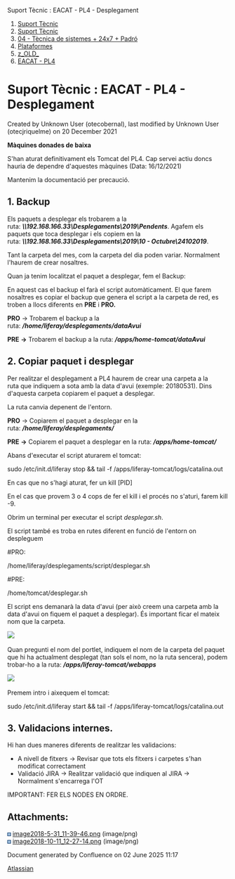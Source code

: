 Suport Tècnic : EACAT - PL4 - Desplegament  

1.  [Suport Tècnic](index.html)
2.  [Suport Tècnic](13893782.html)
3.  [04 - Tècnica de sistemes + 24x7 + Padró](26313202.html)
4.  [Plataformes](Plataformes_41520520.html)
5.  [z\_OLD\_](z_OLD__118554696.html)
6.  [EACAT - PL4](EACAT---PL4_41520625.html)

Suport Tècnic : EACAT - PL4 - Desplegament
==========================================

Created by Unknown User (otecobernal), last modified by Unknown User (otecjriquelme) on 20 December 2021

**Màquines donades de baixa**

S'han aturat definitivament els Tomcat del PL4. Cap servei actiu doncs hauria de dependre d'aquestes màquines (Data: 16/12/2021)

Mantenim la documentació per precaució.

1\. Backup
----------

Els paquets a desplegar els trobarem a la ruta: **_\\\\192.168.166.33\\Desplegaments\\2019\\Pendents_**. Agafem els paquets que toca desplegar i els copiem en la ruta: **_\\\\192.168.166.33\\Desplegaments\\2019\\10 - Octubre\\24102019_**.

Tant la carpeta del mes, com la carpeta del dia poden variar. Normalment l'haurem de crear nosaltres.

Quan ja tenim localitzat el paquet a desplegar, fem el Backup:

En aquest cas el backup el farà el script automàticament. El que farem nosaltres es copiar el backup que genera el script a la carpeta de red, es troben a llocs diferents en **PRE** i **PRO.**

**PRO** → Trobarem el backup a la ruta: **_/home/liferay/desplegaments/dataAvui_**

**PRE** **→** Trobarem el backup a la ruta: **_/apps/home-tomcat/dataAvui_**

  

2\. Copiar paquet i desplegar
-----------------------------

Per realitzar el desplegament a PL4 haurem de crear una carpeta a la ruta que indiquem a sota amb la data d'avui (exemple: 20180531). Dins d'aquesta carpeta copiarem el paquet a desplegar.

La ruta canvia depenent de l'entorn.

**PRO** → Copiarem el paquet a desplegar en la ruta: **_/home/liferay/desplegaments/_**

**PRE** **→** Copiarem el paquet a desplegar en la ruta: **_/apps/home-tomcat/_**

Abans d'executar el script aturarem el tomcat:

sudo /etc/init.d/liferay stop && tail -f /apps/liferay-tomcat/logs/catalina.out

En cas que no s'hagi aturat, fer un kill \[PID\]

En el cas que provem 3 o 4 cops de fer el kill i el procés no s'aturi, farem kill -9.

  

Obrim un terminal per executar el script _desplegar.sh_.

El script també es troba en rutes diferent en funció de l'entorn on despleguem

#PRO:

/home/liferay/desplegaments/script/desplegar.sh

#PRE:

/home/tomcat/desplegar.sh  
  
  

El script ens demanarà la data d'avui (per això creem una carpeta amb la data d'avui on fiquem el paquet a desplegar). És important ficar el mateix nom que la carpeta.

![](attachments/41520627/41522296.png)

Quan pregunti el nom del portlet, indiquem el nom de la carpeta del paquet que hi ha actualment desplegat (tan sols el nom, no la ruta sencera), podem trobar-ho a la ruta: **_/apps/liferay-tomcat/webapps_**

**_![](attachments/41520627/41522297.png)_**

Premem intro i aixequem el tomcat:

sudo /etc/init.d/liferay start && tail -f /apps/liferay-tomcat/logs/catalina.out

3\. Validacions internes.
-------------------------

Hi han dues maneres diferents de realitzar les validacions:

*   A nivell de fitxers → Revisar que tots els fitxers i carpetes s'han modificat correctament
*   Validació JIRA → Realitzar validació que indiquen al JIRA →  Normalment s'encarrega l'OT

  

IMPORTANT: FER ELS NODES EN ORDRE.

Attachments:
------------

![](images/icons/bullet_blue.gif) [image2018-5-31\_11-39-46.png](attachments/41520627/41522296.png) (image/png)  
![](images/icons/bullet_blue.gif) [image2018-10-11\_12-27-14.png](attachments/41520627/41522297.png) (image/png)  

Document generated by Confluence on 02 June 2025 11:17

[Atlassian](http://www.atlassian.com/)